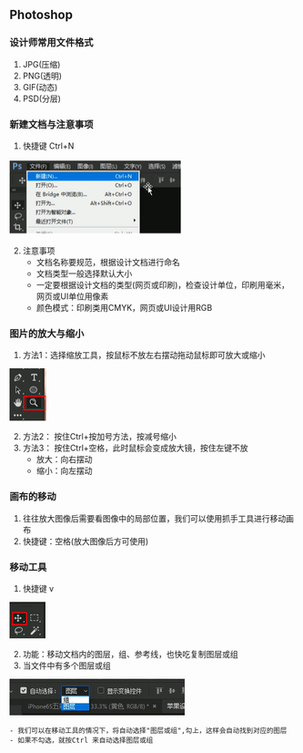 ## Photoshop

### 设计师常用文件格式
1. JPG(压缩)
2. PNG(透明)
3. GIF(动态)
4. PSD(分层)

### 新建文档与注意事项
1. 快捷键 Ctrl+N

![新建](../../media/imgs/Photoshop/新建文档.png)

2. 注意事项
    - 文档名称要规范，根据设计文档进行命名
    - 文档类型一般选择默认大小
    - 一定要根据设计文档的类型(网页或印刷)，检查设计单位，印刷用毫米，网页或UI单位用像素
    - 颜色模式：印刷类用CMYK，网页或UI设计用RGB

### 图片的放大与缩小
1. 方法1：选择缩放工具，按鼠标不放左右摆动拖动鼠标即可放大或缩小

![缩放工具](../../media/imgs/Photoshop/缩放工具.png)

2. 方法2： 按住Ctrl+按加号方法，按减号缩小
3. 方法3： 按住Ctrl+空格，此时鼠标会变成放大镜，按住左键不放
    - 放大：向右摆动
    - 缩小：向左摆动

### 画布的移动
1. 往往放大图像后需要看图像中的局部位置，我们可以使用抓手工具进行移动画布
2. 快捷键：空格(放大图像后方可使用)

### 移动工具
1. 快捷键 v

![移动工具](../../media/imgs/Photoshop/移动工具.png)

2. 功能：移动文档内的图层，组、参考线，也快吃复制图层或组
3. 当文件中有多个图层或组

![自动选择图层](../../media/imgs/Photoshop/自动选择图层.png)

    - 我们可以在移动工具的情况下，将自动选择"图层或组",勾上，这样会自动找到对应的图层
    - 如果不勾选，就按Ctrl 来自动选择图层或组